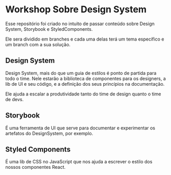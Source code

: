 # Workshop Sobre Design System

Esse repositório foi criado no intuito de passar conteúdo sobre Design System, Storybook e StyledComponents.

Ele sera dividido em branches e cada uma delas terá um tema específico e um branch com a sua solução.

## Design System

Design System, mais do que um guia de estilos é ponto de partida para todo o time. Nele estarão a biblioteca de componentes para os designers, a lib de UI e seu código, e a definição dos seus princípios na documentação. 

Ele ajuda a escalar a produtividade tanto do time de design quanto o time de devs.

## Storybook

É uma ferramenta de UI que serve para documentar e experimentar os artefatos do DesignSystem, por exemplo.

## Styled Components

É uma lib de CSS no JavaScript que nos ajuda a escrever o estilo dos nossos componentes React.
